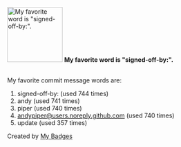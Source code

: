 <img src="https://my-badges.github.io/my-badges/favorite-word.png" alt="My favorite word is &quot;signed-off-by:&quot;." title="My favorite word is &quot;signed-off-by:&quot;." width="128">
<strong>My favorite word is &quot;signed-off-by:&quot;.</strong>
<br><br>

My favorite commit message words are:

1. signed-off-by: (used 744 times)
2. andy (used 741 times)
3. piper (used 740 times)
4. <andypiper@users.noreply.github.com> (used 740 times)
5. update (used 357 times)


Created by <a href="https://github.com/my-badges/my-badges">My Badges</a>